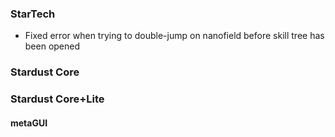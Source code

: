 ### StarTech
- Fixed error when trying to double-jump on nanofield before skill tree has been opened

### Stardust Core

### Stardust Core+Lite

#### metaGUI
